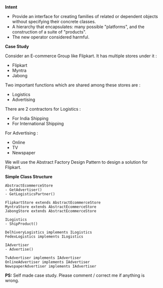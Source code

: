 **Intent**
- Provide an interface for creating families of related or dependent objects without specifying their concrete classes.
- A hierarchy that encapsulates: many possible "platforms", and the construction of a suite of "products".
- The new operator considered harmful.

**Case Study**

Consider an E-commerce Group like Flipkart. It has multiple stores under it :
- Flipkart
- Myntra
- Jabong

Two important functions which are shared among these stores are :
- Logistics
- Advertising

There are 2 contractors for Logistics : 
- For India Shipping
- For International Shipping

For Advertising : 
- Online
- TV
- Newspaper

We will use the Abstract Factory Design Pattern to design a solution for Flipkart.

**Simple Class Structure**

```
AbstractEcommerceStore
- GetAdvertiser()
- GetLogisticsPartner()

FlipkartStore extends AbstractEcommerceStore
MyntraStore extends AbstractEcommerceStore
JabongStore extends AbstractEcommerceStore

ILogistics
- ShipProduct()

DelhiveryLogistics implements ILogistics
FedexLogistics implements ILogistics

IAdvertiser
- Advertise()

TvAdvertiser implements IAdvertiser
OnlineAdvertiser implements IAdvertiser
NewspaperAdvertiser implements IAdvertiser
```

**PS:** Self made case study. Please comment / correct me if anything is wrong.